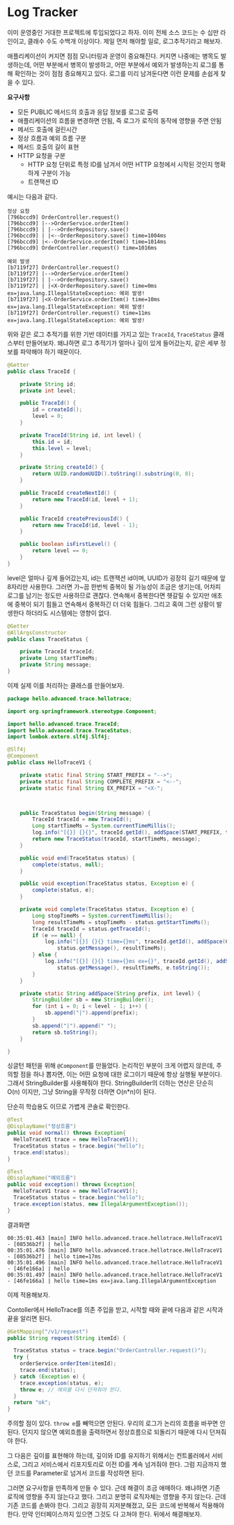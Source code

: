# Log Tracker



이미 운영중인 거대한 프로젝트에 투입되었다고 하자. 이미 전체 소스 코드는 수 십만 라인이고, 클래수 수도 수백개 이상이다. 제일 먼저 해야할 일로, 로그추적기라고 해보자.

애플리케이션이 커지면 점점 모니터링과 운영이 중요해진다. 커지면 나중에는 병목도 발생하는데, 어떤 부분에서 병목이 발생하고, 어떤 부분에서 예외가 발생하는지 로그를 통해 확인하는 것이 점점 중요해지고 있다. 로그를 미리 남겨둔다면 이런 문제를 손쉽게 찾을 수 있다.



**요구사항**

- 모든 PUBLIC 메서드의 호출과 응답 정보를 로그로 출력
- 애플리케이션의 흐름을 변경하면 안됨, 즉 로그가 로직의 동작에 영향을 주면 안됨
- 메서드 호출에 걸린시간
- 정상 흐름과 예외 흐름 구분
- 메서드 호출의 길이 표현
- HTTP 요청을 구분
  - HTTP 요청 단위로 특정 ID를 남겨서 어떤  HTTP 요청에서 시작된 것인지 명확하게 구분이 가능
  - 트랜잭션 ID

예시는 다음과 같다.

```
정상 요청
[796bccd9] OrderController.request()
[796bccd9] |-->OrderService.orderItem()
[796bccd9] | |-->OrderRepository.save()
[796bccd9] | |<--OrderRepository.save() time=1004ms
[796bccd9] |<--OrderService.orderItem() time=1014ms
[796bccd9] OrderController.request() time=1016ms

예외 발생
[b7119f27] OrderController.request()
[b7119f27] |-->OrderService.orderItem()
[b7119f27] | |-->OrderRepository.save()
[b7119f27] | |<X-OrderRepository.save() time=0ms
ex=java.lang.IllegalStateException: 예외 발생!
[b7119f27] |<X-OrderService.orderItem() time=10ms
ex=java.lang.IllegalStateException: 예외 발생!
[b7119f27] OrderController.request() time=11ms
ex=java.lang.IllegalStateException: 예외 발생!
```

위와 같은 로그 추적기를 위한 기반 데이터를 가지고 있는 `TraceId`, `TraceStatus` 클래스부터 만들어보자. 왜냐하면 로그 추적기가 얼마나 깊이 있게 들어갔는지, 같은 세부 정보를 파악해야 하기 때문이다.

```java
@Getter
public class TraceId {

	private String id;
	private int level;

	public TraceId() {
		id = createId();
		level = 0;
	}

	private TraceId(String id, int level) {
		this.id = id;
		this.level = level;
	}

	private String createId() {
		return UUID.randomUUID().toString().substring(0, 8);
	}

	public TraceId createNextId() {
		return new TraceId(id, level + 1);
	}

	public TraceId createPreviousId() {
		return new TraceId(id, level - 1);
	}

	public boolean isFirstLevel() {
		return level == 0;
	}
}
```

level은 얼마나 깊게 들어갔는지, id는 트랜잭션 id이며, UUID가 굉장히 길기 때문에 앞 8자리만 사용한다. 그러면 가~끔 한번씩 중복이 될 가능성이 조금은 생기는데, 어차피 로그를 남기는 정도만 사용하므로 괜찮다. 연속해서 중복한다면 헷갈릴 수 있지만 애초에 중복이 되기 힘들고 연속해서 중복하긴 더 더욱 힘들다. 그리고 혹여 그런 상황이 발생한다 하더라도 시스템에는 영향이 없다.

```java
@Getter
@AllArgsConstructor
public class TraceStatus {

	private TraceId traceId;
	private Long startTimeMs;
	private String message;
}

```

이제 실제 이를 처리하는 클래스를 만들어보자.

```java
package hello.advanced.trace.hellotrace;

import org.springframework.stereotype.Component;

import hello.advanced.trace.TraceId;
import hello.advanced.trace.TraceStatus;
import lombok.extern.slf4j.Slf4j;

@Slf4j
@Component
public class HelloTraceV1 {

	private static final String START_PREFIX = "-->";
	private static final String COMPLETE_PREFIX = "<--";
	private static final String EX_PREFIX = "<X-";



	public TraceStatus begin(String message) {
		TraceId traceId = new TraceId();
		Long startTimeMs = System.currentTimeMillis();
		log.info("[{}] {}{}", traceId.getId(), addSpace(START_PREFIX, traceId.getLevel()), message);
		return new TraceStatus(traceId, startTimeMs, message);
	}

	public void end(TraceStatus status) {
		complete(status, null);
	}

	public void exception(TraceStatus status, Exception e) {
		complete(status, e);
	}

	private void complete(TraceStatus status, Exception e) {
		Long stopTimeMs = System.currentTimeMillis();
		long resultTimeMs = stopTimeMs - status.getStartTimeMs();
		TraceId traceId = status.getTraceId();
		if (e == null) {
			log.info("[{}] {}{} time={}ms", traceId.getId(), addSpace(COMPLETE_PREFIX, traceId.getLevel()),
				status.getMessage(), resultTimeMs);
		} else {
			log.info("[{}] {}{} time={}ms ex={}", traceId.getId(), addSpace(EX_PREFIX, traceId.getLevel()),
				status.getMessage(), resultTimeMs, e.toString());
		}
	}

	private static String addSpace(String prefix, int level) {
		StringBuilder sb = new StringBuilder();
		for (int i = 0; i < level - 1; i++) {
			sb.append("|").append(prefix);
		}
		sb.append("|").append(" ");
		return sb.toString();
	}

}
```

싱글턴 패턴을 위해 `@Component`를 만들었다. 논리적인 부분이 크게 어렵지 않은데, 주의할 점을 하나 뽑자면, 이는 어떤 요청에 대한 로그이기 때문에 항상 실행될 부분이다. 그래서 StringBuilder를 사용해줘야 한다. StringBuilder의 더하는 연산은 단순히 O(n) 이지만, 그냥 String을 무작정 더하면 O(n*n)이 된다.

단순히 학습용도 이므로 가볍게 콘솔로 확인한다.

```java
@Test
@DisplayName("정상흐름")
public void normal() throws Exception{
  HelloTraceV1 trace = new HelloTraceV1();
  TraceStatus status = trace.begin("hello");
  trace.end(status);
}

@Test
@DisplayName("예외흐름")
public void exception() throws Exception{
  HelloTraceV1 trace = new HelloTraceV1();
  TraceStatus status = trace.begin("hello");
  trace.exception(status, new IllegalArgumentException());
}
```

결과화면

```
00:35:01.463 [main] INFO hello.advanced.trace.hellotrace.HelloTraceV1 - [08536b2f] | hello
00:35:01.476 [main] INFO hello.advanced.trace.hellotrace.HelloTraceV1 - [08536b2f] | hello time=17ms
00:35:01.496 [main] INFO hello.advanced.trace.hellotrace.HelloTraceV1 - [46fe166a] | hello
00:35:01.497 [main] INFO hello.advanced.trace.hellotrace.HelloTraceV1 - [46fe166a] | hello time=1ms ex=java.lang.IllegalArgumentException
```



이제 적용해보자.

Contoller에서 HelloTrace를 의존 주입을 받고, 시작할 때와 끝에 다음과 같은 시작과 끝을 알리면 된다.

```java
@GetMapping("/v1/request")
public String request(String itemId) {

  TraceStatus status = trace.begin("OrderController.request()");
  try {
    orderService.orderItem(itemId);
    trace.end(status);
  } catch (Exception e) {
    trace.exception(status, e);
    throw e; // 예외를 다시 던져줘야 한다.
  }
  return "ok";
}
```

주의할 점이 있다. `throw e`를 빼먹으면 안된다. 우리의 로그가 논리의 흐름을 바꾸면 안된다. 던지지 않으면 예외흐름을 출력하면서 정상흐름으로 되돌리기 때문에 다시 던져줘야 한다.

그 다음은 깊이를 표현해야 하는데, 깊이와 ID를 유지하기 위해서는 컨트롤러에서 서비스로, 그리고 서비스에서 리포지토리로 이전 ID를 계속 넘겨줘야 한다. 그럼 지금까지 했던 코드를 Parameter로 넘겨서 코드를 작성하면 된다.

그러면 요구사항을 만족하게 만들 수 있다. 근데 해결이 조금 애매하다. 왜냐하면 기존 로직에 영향을 주지 않는다고 했다. 그리고 분명히 로직자체는 영향을 주지 않는다. 근데 기존 코드를 손봐야 한다. 그리고 굉장히 지저분해졌고, 모든 코드에 반복해서 적용해야 한다. 만약 인터페이스까지 있으면 그것도 다 고쳐야 한다. 뒤에서 해결해보자.